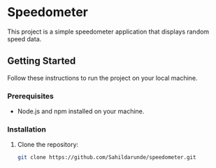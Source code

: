 # Speedometer

This project is a simple speedometer application that displays random speed data.

## Getting Started

Follow these instructions to run the project on your local machine.

### Prerequisites

- Node.js and npm installed on your machine.

### Installation

1. Clone the repository:

   ```bash
   git clone https://github.com/Sahildarunde/speedometer.git
